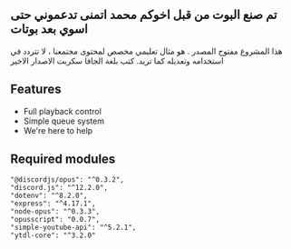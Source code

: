 ## تم صنع البوت من قبل اخوكم محمد اتمنى تدعموني حتى اسوي بعد بوتات


هذا المشروع مفتوح المصدر . هو مثال تعليمي مخصص لمحتوى مجتمعنا ، لا تتردد في استخدامه وتعديله كما تريد. كتب بلغة الجافا سكربت الاصدار الاخير 


## Features
* Full playback control
* Simple queue system
* We're here to help

## Required modules
```
"@discordjs/opus": "^0.3.2",
"discord.js": "^12.2.0",
"dotenv": "^8.2.0",
"express": "^4.17.1",
"node-opus": "^0.3.3",
"opusscript": "0.0.7",
"simple-youtube-api": "^5.2.1",
"ytdl-core": "^3.2.0"
```
